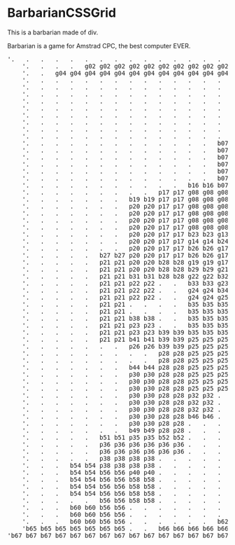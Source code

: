 # BarbarianCSSGrid
This is a barbarian made of div.
<div>Barbarian is a game for Amstrad CPC, the best computer EVER.</div>
<pre>'.   .   .   .   .   .   .   .   .   .   .   .   .   .   .   .   .   .   .   .   .   .   .   .   .   g01 g01 .   .   .   .   .   .   .   .   '
	'.   .   .   .   g02 g02 g02 g02 g02 g02 g02 g02 g02 g02 g02 g02 g02 g02 g02 g02 g02 g02 g02 g02 g02 g01 g01 p01 p01 p01 p01 .   .   g03 g03 '
	'.   .   g04 g04 g04 g04 g04 g04 g04 g04 g04 g04 g04 g04 g04 g04 g04 g04 g04 g04 g04 g04 g04 g04 g04 g01 g01 p01 p01 p01 p01 g05 g05 g03 g03 '
	'.   .   .   .   .   .   .   .   .   .   .   .   .   .   .   .   .   .   .   .   .   .   .   .   .   g01 g01 p01 p01 p01 p01 .   .   g03 g03 '
	'.   .   .   .   .   .   .   .   .   .   .   .   .   .   .   .   .   .   .   .   .   .   .   .   .   .   .   b01 b01 p02 p02 .   .   .   .   '
	'.   .   .   .   .   .   .   .   .   .   .   .   .   .   .   .   .   .   .   .   .   .   .   .   .   .   .   .   .   p02 p02 .   .   .   .   '
	'.   .   .   .   .   .   .   .   .   .   .   .   .   .   .   .   .   .   .   .   .   .   .   .   .   .   .   p03 p03 p02 p02 .   .   .   .   '
	'.   .   .   .   .   .   .   .   .   .   .   .   .   .   .   .   .   b02 b02 .   .   .   .   .   .   .   .   p03 p03 p02 p02 .   .   .   .   '
	'.   .   .   .   .   .   .   .   .   .   .   .   .   .   .   b03 b03 b03 b03 b03 b03 .   .   .   .   .   .   b04 b04 p02 p02 .   .   .   .   '
	'.   .   .   .   .   .   .   .   .   .   .   .   .   .   .   b05 b05 p04 p04 b06 b06 .   .   .   .   p05 p05 p05 p05 p02 p02 .   .   .   .   '
	'.   .   .   .   .   .   .   .   .   .   .   .   .   .   .   g06 g06 g06 g06 g06 g06 .   .   .   .   p05 p05 p05 p05 p02 p02 .   .   .   .   '
	'.   .   .   .   .   .   .   .   .   .   .   .   .   .   .   p06 p06 p06 p06 p06 p06 .   .   .   .   p05 p05 p05 p05 .   .   .   .   .   .   '
	'.   .   .   .   .   .   .   .   .   .   .   .   .   b07 b07 b08 b08 p07 p07 b09 b09 b09 b09 b09 b09 p05 p05 p05 p05 .   .   .   .   .   .   '
	'.   .   .   .   .   .   .   .   .   .   .   .   .   b07 b07 p08 p08 p08 p08 p08 p08 b10 b10 p09 p09 p05 p05 p05 p05 .   .   .   .   .   .   '
	'.   .   .   .   .   .   .   .   .   .   .   .   .   b07 b07 p08 p08 p08 p08 p08 p08 b10 b10 p09 p09 p05 p05 p05 p05 .   .   .   .   .   .   '
	'.   .   .   .   .   .   .   .   .   .   .   .   .   b07 b07 p10 p10 b11 b11 p11 p11 b10 b10 p09 p09 p05 p05 p05 p05 .   .   .   .   .   .   '
	'.   .   .   .   .   .   .   .   .   .   .   .   .   b07 b07 b12 b12 p12 p12 b13 b13 b10 b10 p09 p09 p13 p13 .   .   .   .   .   .   .   .   '
	'.   .   .   .   .   .   .   .   .   .   .   .   .   b07 b07 p14 p14 b14 b14 b13 b13 b10 b10 b15 b15 p13 p13 .   .   .   .   .   .   .   .   '
	'.   .   .   .   .   .   .   .   .   .   .   b16 b16 b07 b07 p14 p14 p15 p15 b13 b13 g07 g07 p16 p16 p13 p13 .   .   .   .   .   .   .   .   '
	'.   .   .   .   .   .   .   .   .   p17 p17 g08 g08 g08 g08 b17 b17 p15 p15 b13 b13 g07 g07 b18 b18 p13 p13 .   .   .   .   .   .   .   .   '
	'.   .   .   .   .   .   .   b19 b19 p17 p17 g08 g08 g08 g08 p18 p18 p18 p18 p18 p18 g07 g07 p19 p19 .   .   .   .   .   .   .   .   .   .   '
	'.   .   .   .   .   .   .   p20 p20 p17 p17 g08 g08 g08 g08 g09 g09 b20 b20 g10 g10 g10 g10 p19 p19 .   .   .   .   .   .   .   .   .   .   '
	'.   .   .   .   .   .   .   p20 p20 p17 p17 g08 g08 g08 g08 g09 g09 g11 g11 g10 g10 g10 g10 b21 b21 .   .   .   .   .   .   .   .   .   .   '
	'.   .   .   .   .   .   .   p20 p20 p17 p17 g08 g08 g08 g08 g09 g09 g11 g11 g10 g10 g10 g10 g12 g12 .   .   .   .   .   .   .   .   .   .   '
	'.   .   .   .   .   .   .   p20 p20 p17 p17 g08 g08 g08 g08 g09 g09 g11 g11 g10 g10 g10 g10 b22 b22 .   .   .   .   .   .   .   .   .   .   '
	'.   .   .   .   .   .   .   p20 p20 p17 p17 b23 b23 g13 g13 g09 g09 g11 g11 g10 g10 g10 g10 b22 b22 .   .   .   .   .   .   .   .   .   .   '
	'.   .   .   .   .   .   .   p20 p20 p17 p17 g14 g14 b24 b24 b24 b24 g15 g15 g15 g15 b25 b25 g16 g16 .   .   .   .   .   .   .   .   .   .   '
	'.   .   .   .   .   .   .   p20 p20 p17 p17 b26 b26 g17 g17 g17 g17 g15 g15 g15 g15 g18 g18 g18 g18 .   .   .   .   .   .   .   .   .   .   '
	'.   .   .   .   .   b27 b27 p20 p20 p17 p17 b26 b26 g17 g17 g17 g17 g15 g15 g15 g15 g18 g18 g18 g18 .   .   .   .   .   .   .   .   .   .   '
	'.   .   .   .   .   p21 p21 p20 p20 b28 b28 g19 g19 g17 g17 g17 g17 g15 g15 g15 g15 g18 g18 g18 g18 .   .   .   .   .   .   .   .   .   .   '
	'.   .   .   .   .   p21 p21 p20 p20 b28 b28 b29 b29 g21 g21 g20 g20 g20 g20 g20 g20 g20 g20 b30 b30 .   .   .   .   .   .   .   .   .   .   '
	'.   .   .   .   .   p21 p21 b31 b31 b28 b28 g22 g22 b32 b32 g20 g20 g20 g20 g20 g20 g20 g20 .   .   .   .   .   .   .   .   .   .   .   .   '
	'.   .   .   .   .   p21 p21 p22 p22 .   .   b33 b33 g23 g23 g20 g20 g20 g20 g20 g20 g20 g20 .   .   .   .   .   .   .   .   .   .   .   .   '
	'.   .   .   .   .   p21 p21 p22 p22 .   .   g24 g24 b34 b34 g20 g20 g20 g20 g20 g20 g20 g20 .   .   .   .   .   .   .   .   .   .   .   .   '
	'.   .   .   .   .   p21 p21 p22 p22 .   .   g24 g24 g25 g25 g20 g20 g20 g20 g20 g20 g20 g20 .   .   .   .   .   .   .   .   .   .   .   .   '
	'.   .   .   .   .   p21 p21 .   .   .   .   b35 b35 b35 b35 g26 g26 g26 g26 g26 g26 b36 b36 .   .   .   .   .   .   .   .   .   .   .   .   '
	'.   .   .   .   .   p21 p21 .   .   .   .   b35 b35 b35 b35 b37 b37 b37 b37 b37 b37 b36 b36 .   .   .   .   .   .   .   .   .   .   .   .   '
	'.   .   .   .   .   p21 p21 b38 b38 .   .   b35 b35 b35 b35 b37 b37 b37 b37 b37 b37 b36 b36 .   .   .   .   .   .   .   .   .   .   .   .   '
	'.   .   .   .   .   p21 p21 p23 p23 .   .   b35 b35 b35 b35 b37 b37 b37 b37 b37 b37 b36 b36 b40 b40 .   .   .   .   .   .   .   .   .   .   '
	'.   .   .   .   .   p21 p21 p23 p23 b39 b39 b35 b35 b35 b35 b37 b37 b37 b37 b37 b37 p24 p24 p24 p24 .   .   .   .   .   .   .   .   .   .   '
	'.   .   .   .   .   p21 p21 b41 b41 b39 b39 p25 p25 p25 p25 b37 b37 b37 b37 b37 b37 p24 p24 p24 p24 .   .   .   .   .   .   .   .   .   .   '
	'.   .   .   .   .   .   .   p26 p26 b39 b39 p25 p25 p25 p25 b42 b42 b42 b42 p27 p27 p24 p24 p24 p24 .   .   .   .   .   .   .   .   .   .   '
	'.   .   .   .   .   .   .   .   .   p28 p28 p25 p25 p25 p25 p29 p29 b43 b43 p27 p27 p24 p24 p24 p24 .   .   .   .   .   .   .   .   .   .   '
	'.   .   .   .   .   .   .   .   .   p28 p28 p25 p25 p25 p25 p29 p29 .   .   p27 p27 p24 p24 p24 p24 .   .   .   .   .   .   .   .   .   .   '
	'.   .   .   .   .   .   .   b44 b44 p28 p28 p25 p25 p25 p25 .   .   .   .   p27 p27 p24 p24 p24 p24 .   .   .   .   .   .   .   .   .   .   '
	'.   .   .   .   .   .   .   p30 p30 p28 p28 p25 p25 p25 p25 .   .   .   .   p27 p27 p24 p24 p24 p24 p31 p31 .   .   .   .   .   .   .   .   '
	'.   .   .   .   .   .   .   p30 p30 p28 p28 p25 p25 p25 p25 .   .   .   .   p27 p27 p24 p24 p24 p24 p31 p31 .   .   .   .   .   .   .   .   '
	'.   .   .   .   .   .   .   p30 p30 p28 p28 p25 p25 p25 p25 .   .   .   .   b45 b45 p24 p24 p24 p24 p31 p31 .   .   .   .   .   .   .   .   '
	'.   .   .   .   .   .   .   p30 p30 p28 p28 p32 p32 .   .   .   .   .   .   .   .   p24 p24 p24 p24 p31 p31 .   .   .   .   .   .   .   .   '
	'.   .   .   .   .   .   .   p30 p30 p28 p28 p32 p32 .   .   .   .   .   .   .   .   p24 p24 p24 p24 p31 p31 .   .   .   .   .   .   .   .   '
	'.   .   .   .   .   .   .   p30 p30 p28 p28 p32 p32 .   .   .   .   .   .   .   .   p24 p24 p24 p24 p31 p31 .   .   .   .   .   .   .   .   '
	'.   .   .   .   .   .   .   p30 p30 p28 p28 b46 b46 .   .   .   .   .   .   .   .   b47 b47 p33 p33 p31 p31 .   .   .   .   .   .   .   .   '
	'.   .   .   .   .   .   .   p30 p30 p28 p28 .   .   .   .   .   .   .   .   .   .   b47 b47 p33 p33 b48 b48 .   .   .   .   .   .   .   .   '
	'.   .   .   .   .   .   .   b49 b49 p28 p28 .   .   .   .   .   .   .   .   .   .   .   .   b50 b50 p34 p34 .   .   .   .   .   .   .   .   '
	'.   .   .   .   .   b51 b51 p35 p35 b52 b52 .   .   .   .   .   .   .   .   .   .   .   .   b50 b50 p34 p34 .   .   .   .   .   .   .   .   '
	'.   .   .   .   .   p36 p36 p36 p36 p36 p36 .   .   .   .   .   .   .   .   .   .   .   .   p37 p37 p37 p37 p37 p37 .   .   .   .   .   .   '
	'.   .   .   .   .   p36 p36 p36 p36 p36 p36 .   .   .   .   .   .   .   .   .   .   .   .   p37 p37 p37 p37 p37 p37 .   .   .   .   .   .   '
	'.   .   .   .   .   p38 p38 p38 p38 .   .   .   .   .   .   .   .   .   .   .   .   .   .   p37 p37 p37 p37 p37 p37 b59 b59 .   .   .   .   '
	'.   .   .   b54 b54 p38 p38 p38 p38 .   .   .   .   .   .   .   .   .   .   .   .   .   .   b55 b55 p39 p39 b53 b53 b59 b59 .   .   .   .   '
	'.   .   .   b54 b54 b56 b56 p40 p40 .   .   .   .   .   .   .   .   .   .   .   .   .   .   b55 b55 b57 b57 b53 b53 b59 b59 .   .   .   .   '
	'.   .   .   b54 b54 b56 b56 b58 b58 .   .   .   .   .   .   .   .   .   .   .   .   .   .   b55 b55 b57 b57 b53 b53 b59 b59 .   .   .   .   '
	'.   .   .   b54 b54 b56 b56 b58 b58 .   .   .   .   .   .   .   .   .   .   .   .   .   .   .   .   b57 b57 b53 b53 .   .   .   .   .   .   '
	'.   .   .   b54 b54 b56 b56 b58 b58 .   .   .   .   .   .   .   .   .   .   .   .   .   .   .   .   b57 b57 b53 b53 .   .   .   .   .   .   '
	'.   .   .   .   .   b56 b56 b58 b58 .   .   .   .   .   .   .   .   .   .   .   .   .   .   .   .   b57 b57 b53 b53 .   .   .   .   .   .   '
	'.   .   .   b60 b60 b56 b56 .   .   .   .   .   .   .   .   .   .   .   .   .   .   .   .   .   .   b57 b57 b53 b53 .   .   .   .   .   .   '
	'.   .   .   b60 b60 b56 b56 .   .   .   .   .   .   .   .   .   .   .   .   .   .   .   .   .   .   .   .   b53 b53 b61 b61 .   .   .   .   '
	'.   .   .   b60 b60 b56 b56 .   .   .   .   .   .   b62 b62 b62 b62 b62 b62 b62 b62 b62 b62 .   .   b63 b63 b53 b53 b61 b61 b64 .   .   .   '
	'b65 b65 b65 b65 b65 b65 b65 .   .   b66 b66 b66 b66 b66 b66 b66 b66 b66 b66 b66 b66 b66 b66 b66 b66 b66 b66 b66 b66 b66 b66 b66 b66 b66 b66 '
'b67 b67 b67 b67 b67 b67 b67 b67 b67 b67 b67 b67 b67 b67 b67 .   .   .   .   .   .   .   .   .   .   .   .   .   .   .   .   .   .   .   .   '</pre>
